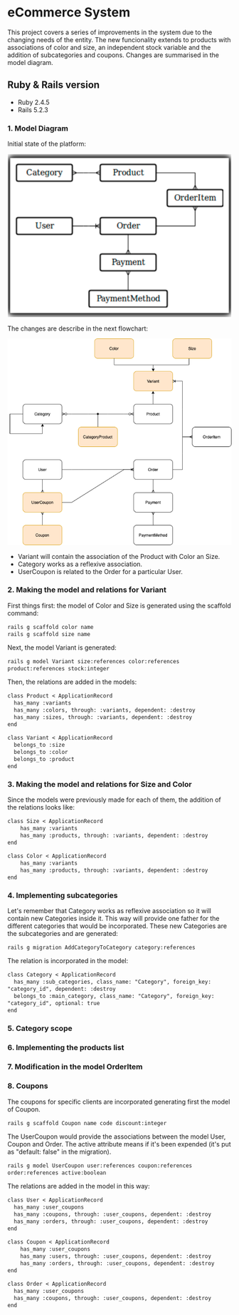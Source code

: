 # eCommerce System

This project covers a series of improvements in the system due to the changing needs of the entity. The new funcionality extends to products with associations of color and size, an independent stock variable and the addition of subcategories and coupons. Changes are summarised in the model diagram. 

## Ruby & Rails version

* Ruby 2.4.5
* Rails 5.2.3

### 1. Model Diagram

Initial state of the platform:

![diagram1](/app/assets/images/ecommerce_system.png)

The changes are describe in the next flowchart:

![diagram2](/app/assets/images/ecommerce.drawio.png)

- Variant will contain the association of the Product with Color an Size.
- Category works as a reflexive association.
- UserCoupon is related to the Order for a particular User.

### 2. Making the model and relations for Variant

First things first: the model of Color and Size is generated using the scaffold command:
```
rails g scaffold color name
rails g scaffold size name
```

Next, the model Variant is generated:
```
rails g model Variant size:references color:references product:references stock:integer
```

Then, the relations are added in the models:

```
class Product < ApplicationRecord
  has_many :variants
  has_many :colors, through: :variants, dependent: :destroy
  has_many :sizes, through: :variants, dependent: :destroy
end
```

```
class Variant < ApplicationRecord
  belongs_to :size
  belongs_to :color
  belongs_to :product
end
```

### 3. Making the model and relations for Size and Color

Since the models were previously made for each of them, the addition of the relations looks like:

```
class Size < ApplicationRecord
    has_many :variants
    has_many :products, through: :variants, dependent: :destroy
end
```

```
class Color < ApplicationRecord
    has_many :variants
    has_many :products, through: :variants, dependent: :destroy
end
```

### 4. Implementing subcategories

Let's remember that Category works as reflexive association so it will contain new Categories inside it. This way will provide one father for the different categories that would be incorporated. These new Categories are the subcategories and are generated:

```
rails g migration AddCategoryToCategory category:references  
```

The relation is incorporated in the model:

```
class Category < ApplicationRecord
  has_many :sub_categories, class_name: "Category", foreign_key: "category_id", dependent: :destroy						
  belongs_to :main_category, class_name: "Category", foreign_key: "category_id", optional: true						
end
```

### 5. Category scope 

### 6. Implementing the products list 

### 7. Modification in the model OrderItem

### 8. Coupons 

The coupons for specific clients are incorporated generating first the model of Coupon.

```
rails g scaffold Coupon name code discount:integer 
```

The UserCoupon would provide the associations between the model User, Coupon and Order. The active attribute means if it's been expended (it's put as "default: false" in the migration).

```
rails g model UserCoupon user:references coupon:references order:references active:boolean
```

The relations are added in the model in this way:

```
class User < ApplicationRecord
  has_many :user_coupons
  has_many :coupons, through: :user_coupons, dependent: :destroy
  has_many :orders, through: :user_coupons, dependent: :destroy
end

```

```
class Coupon < ApplicationRecord
    has_many :user_coupons
    has_many :users, through: :user_coupons, dependent: :destroy  
    has_many :orders, through: :user_coupons, dependent: :destroy
end
```

```
class Order < ApplicationRecord
  has_many :user_coupons
  has_many :coupons, through: :user_coupons, dependent: :destroy
end
```